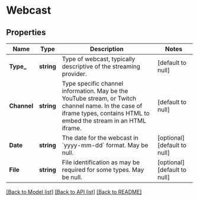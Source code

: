 # Webcast

## Properties
Name | Type | Description | Notes
------------ | ------------- | ------------- | -------------
**Type_** | **string** | Type of webcast, typically descriptive of the streaming provider. | [default to null]
**Channel** | **string** | Type specific channel information. May be the YouTube stream, or Twitch channel name. In the case of iframe types, contains HTML to embed the stream in an HTML iframe. | [default to null]
**Date** | **string** | The date for the webcast in &#x60;yyyy-mm-dd&#x60; format. May be null. | [optional] [default to null]
**File** | **string** | File identification as may be required for some types. May be null. | [optional] [default to null]

[[Back to Model list]](../README.md#documentation-for-models) [[Back to API list]](../README.md#documentation-for-api-endpoints) [[Back to README]](../README.md)

